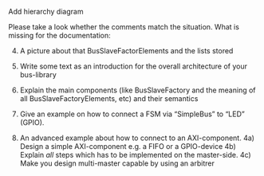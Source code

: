 Add hierarchy diagram


Please take a look whether the comments match the situation. What is
missing for the documentation:


4) A picture about that BusSlaveFactorElements and the lists stored

1) Write some text as an introduction for the overall architecture of your bus-library
2) Explain the main components (like BusSlaveFactory and the meaning of all BusSlaveFactoryElements, etc)
and their semantics
3) Give an example on how to connect a FSM via “SimpleBus” to “LED” (GPIO).
4) An advanced example about how to connect to an AXI-component.
4a) Design a simple AXI-component e.g. a FIFO or a GPIO-device
4b) Explain _all_ steps which has to be implemented on the master-side.
4c) Make you design multi-master capable by using an arbitrer
